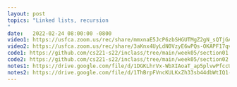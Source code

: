 ```yaml
---
layout: post
topics: "Linked lists, recursion
"
date:   2022-02-24 08:00:00 -0800
video1: https://usfca.zoom.us/rec/share/mmxnaE5JcP6zbSHGUTMgZ2gN_sQTjGAxeXhugLmxnw0IjyMUH6iJEHyQD5Qgfl40.IP60m6BTzgGVYrGa
video2: https://usfca.zoom.us/rec/share/3aKnx4UyLdN0VzyE6wPQs-OKAPF17qvK8LaVx5PpeoUouGkpO8HquTbv94wLYRY-.oguFyj0iyNt5X9XM
code1: https://github.com/cs221-s22/inclass/tree/main/week05/section01
code2: https://github.com/cs221-s22/inclass/tree/main/week05/section02
notes1: https://drive.google.com/file/d/1DGKLhrVx-WbXIAoaT_ap5plvwPfccUC3/view?usp=sharing
notes2: https://drive.google.com/file/d/1ThBrpFVncKULKxZh33sb44dbWtIQ1-5s/view?usp=sharing
---
```

